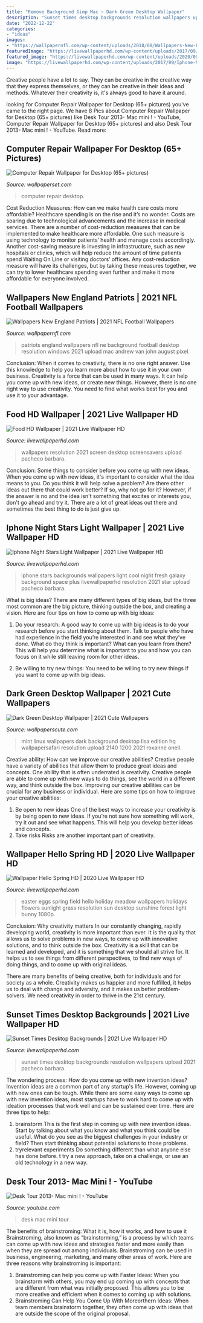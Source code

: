 ```yaml
---
title: "Remove Background Gimp Mac ~ Dark Green Desktop Wallpaper"
description: "Sunset times desktop backgrounds resolution wallpapers upload 2021 pacheco barbara"
date: "2022-12-22"
categories:
- "ideas"
images:
- "https://wallpapernfl.com/wp-content/uploads/2018/08/Wallpapers-New-England-Patriots.jpg"
featuredImage: "https://livewallpaperhd.com/wp-content/uploads/2017/09/Iphone-Night-Stars-Light-Wallpaper.jpg"
featured_image: "https://livewallpaperhd.com/wp-content/uploads/2020/09/Food-HD-Wallpaper.jpg"
image: "https://livewallpaperhd.com/wp-content/uploads/2017/09/Iphone-Night-Stars-Light-Wallpaper.jpg"
---
```



Creative people have a lot to say. They can be creative in the creative way that they express themselves, or they can be creative in their ideas and methods. Whatever their creativity is, it's always good to have it around.

	

		
looking for Computer Repair Wallpaper for Desktop (65+ pictures) you've came to the right page. We have 8 Pics about Computer Repair Wallpaper for Desktop (65+ pictures) like Desk Tour 2013- Mac mini ! - YouTube, Computer Repair Wallpaper for Desktop (65+ pictures) and also Desk Tour 2013- Mac mini ! - YouTube. Read more:
		
    
## Computer Repair Wallpaper For Desktop (65+ Pictures)

<img loading=lazy src="https://wallpaperset.com/w/full/d/d/9/244116.jpg" onerror="this.onerror=null;this.src='https://tse3.mm.bing.net/th?id=OIP.qx_xDryPBFFGyt1jCb82fgHaEK&amp;pid=15.1';" alt="Computer Repair Wallpaper for Desktop (65+ pictures)">

_Source: wallpaperset.com_

>computer repair desktop. 

	

Cost Reduction Measures: How can we make health care costs more affordable?
Healthcare spending is on the rise and it’s no wonder. Costs are soaring due to technological advancements and the increase in medical services. There are a number of cost-reduction measures that can be implemented to make healthcare more affordable. One such measure is using technology to monitor patients’ health and manage costs accordingly. Another cost-saving measure is investing in infrastructure, such as new hospitals or clinics, which will help reduce the amount of time patients spend Waiting On Line or visiting doctors’ offices.
Any cost-reduction measure will have its challenges, but by taking these measures together, we can try to lower healthcare spending even further and make it more affordable for everyone involved.

    
## Wallpapers New England Patriots | 2021 NFL Football Wallpapers

<img loading=lazy src="https://wallpapernfl.com/wp-content/uploads/2018/08/Wallpapers-New-England-Patriots.jpg" onerror="this.onerror=null;this.src='https://tse4.mm.bing.net/th?id=OIP.svZUavqE12-IeGTlhLEivgHaEK&amp;pid=15.1';" alt="Wallpapers New England Patriots | 2021 NFL Football Wallpapers">

_Source: wallpapernfl.com_

>patriots england wallpapers nfl ne background football desktop resolution windows 2021 upload mac andrew van john august pixel. 

	

Conclusion: When it comes to creativity, there is no one right answer. Use this knowledge to help you learn more about how to use it in your own business.
Creativity is a force that can be used in many ways. It can help you come up with new ideas, or create new things. However, there is no one right way to use creativity. You need to find what works best for you and use it to your advantage.

    
## Food HD Wallpaper | 2021 Live Wallpaper HD

<img loading=lazy src="https://livewallpaperhd.com/wp-content/uploads/2020/09/Food-HD-Wallpaper.jpg" onerror="this.onerror=null;this.src='https://tse3.mm.bing.net/th?id=OIP.01yJMnPv1DH1XWJJj7tsBQHaEK&amp;pid=15.1';" alt="Food HD Wallpaper | 2021 Live Wallpaper HD">

_Source: livewallpaperhd.com_

>wallpapers resolution 2021 screen desktop screensavers upload pacheco barbara. 

	

Conclusion: Some things to consider before you come up with new ideas.
When you come up with new ideas, it's important to consider what the idea means to you. Do you think it will help solve a problem? Are there other ideas out there that could work better? If so, why not go for it? However, if the answer is no and the idea isn't something that excites or interests you, don't go ahead and try it. There are a lot of great ideas out there and sometimes the best thing to do is just give up.

    
## Iphone Night Stars Light Wallpaper | 2021 Live Wallpaper HD

<img loading=lazy src="https://livewallpaperhd.com/wp-content/uploads/2017/09/Iphone-Night-Stars-Light-Wallpaper.jpg" onerror="this.onerror=null;this.src='https://tse4.mm.bing.net/th?id=OIP.VMDwKAAjl2x-AGzzpMVw9gHaNL&amp;pid=15.1';" alt="Iphone Night Stars Light Wallpaper | 2021 Live Wallpaper HD">

_Source: livewallpaperhd.com_

>iphone stars backgrounds wallpapers light cool night fresh galaxy background space plus livewallpaperhd resolution 2021 star upload pacheco barbara. 

	

What is big ideas?
There are many different types of big ideas, but the three most common are the big picture, thinking outside the box, and creating a vision. Here are four tips on how to come up with big ideas:
1. Do your research: A good way to come up with big ideas is to do your research before you start thinking about them. Talk to people who have had experience in the field you’re interested in and see what they’ve done. What do they think is important? What can you learn from them? This will help you determine what is important to you and how you can focus on it while still leaving room for other ideas.

2. Be willing to try new things: You need to be willing to try new things if you want to come up with big ideas.

    
## Dark Green Desktop Wallpaper | 2021 Cute Wallpapers

<img loading=lazy src="https://wallpaperscute.com/wp-content/uploads/2018/05/Dark-Green-Desktop-Wallpaper.jpg" onerror="this.onerror=null;this.src='https://tse4.mm.bing.net/th?id=OIP.a7iScwKsOUoVZwcBAZObaQHaEK&amp;pid=15.1';" alt="Dark Green Desktop Wallpaper | 2021 Cute Wallpapers">

_Source: wallpaperscute.com_

>mint linux wallpapers dark background desktop lisa edition hq wallpapersafari resolution upload 2140 1200 2021 roxanne oneil. 

	

Creative ability: How can we improve our creative abilities?
Creative people have a variety of abilities that allow them to produce great ideas and concepts. One ability that is often underrated is creativity. Creative people are able to come up with new ways to do things, see the world in a different way, and think outside the box. Improving our creative abilities can be crucial for any business or individual. Here are some tips on how to improve your creative abilities: 
1. Be open to new ideas
One of the best ways to increase your creativity is by being open to new ideas. If you’re not sure how something will work, try it out and see what happens. This will help you develop better ideas and concepts. 
2. Take risks
Risks are another important part of creativity.

    
## Wallpaper Hello Spring HD | 2020 Live Wallpaper HD

<img loading=lazy src="https://livewallpaperhd.com/wp-content/uploads/2018/03/Wallpaper-Hello-Spring-HD.jpg" onerror="this.onerror=null;this.src='https://tse1.mm.bing.net/th?id=OIP.DKb-g6tkVro6iZvOXWMekgHaEK&amp;pid=15.1';" alt="Wallpaper Hello Spring HD | 2020 Live Wallpaper HD">

_Source: livewallpaperhd.com_

>easter eggs spring field hello holiday meadow wallpapers holidays flowers sunlight grass resolution sun desktop sunshine forest light bunny 1080p. 

	

Conclusion: Why creativity matters
In our constantly changing, rapidly developing world, creativity is more important than ever. It is the quality that allows us to solve problems in new ways, to come up with innovative solutions, and to think outside the box.
Creativity is a skill that can be learned and developed, and it is something that we should all strive for. It helps us to see things from different perspectives, to find new ways of doing things, and to come up with original ideas.

There are many benefits of being creative, both for individuals and for society as a whole. Creativity makes us happier and more fulfilled, it helps us to deal with change and adversity, and it makes us better problem-solvers. We need creativity in order to thrive in the 21st century.

    
## Sunset Times Desktop Backgrounds | 2021 Live Wallpaper HD

<img loading=lazy src="https://livewallpaperhd.com/wp-content/uploads/2019/11/Sunset-Times-Desktop-Backgrounds.jpg" onerror="this.onerror=null;this.src='https://tse3.mm.bing.net/th?id=OIP.e8QFDBaCb6-BcZzxRhtGKgHaEK&amp;pid=15.1';" alt="Sunset Times Desktop Backgrounds | 2021 Live Wallpaper HD">

_Source: livewallpaperhd.com_

>sunset times desktop backgrounds resolution wallpapers upload 2021 pacheco barbara. 

	

The wondering process: How do you come up with new invention ideas?
Invention ideas are a common part of any startup's life. However, coming up with new ones can be tough. While there are some easy ways to come up with new invention ideas, most startups have to work hard to come up with ideation processes that work well and can be sustained over time. Here are three tips to help:
1) brainstorm
This is the first step in coming up with new invention ideas. Start by talking about what you know and what you think could be useful. What do you see as the biggest challenges in your industry or field? Then start thinking about potential solutions to those problems.
2) tryrelevant experiments
Do something different than what anyone else has done before. t try a new approach, take on a challenge, or use an old technology in a new way.

    
## Desk Tour 2013- Mac Mini ! - YouTube

<img loading=lazy src="https://i.ytimg.com/vi/SF4gUQT6z-M/maxresdefault.jpg" onerror="this.onerror=null;this.src='https://tse4.mm.bing.net/th?id=OIP.z4oW2IdvJrrwGAvd_UavSgHaEK&amp;pid=15.1';" alt="Desk Tour 2013- Mac mini ! - YouTube">

_Source: youtube.com_

>desk mac mini tour. 

	

The benefits of brainstroming: What it is, how it works, and how to use it
Brainstroming, also known as “brainstorming,” is a process by which teams can come up with new ideas and strategies faster and more easily than when they are spread out among individuals. Brainstroming can be used in business, engineering, marketing, and many other areas of work. Here are three reasons why brainstroming is important: 
1. Brainstroming can help you come up with Faster Ideas: When you brainstorm with others, you may end up coming up with concepts that are different from what was initially proposed. This allows you to be more creative and efficient when it comes to coming up with solutions. 
2. Brainstroming Can Help You Come Up With Moreorthern Ideas: When team members brainstorm together, they often come up with ideas that are outside the scope of the original proposal.

